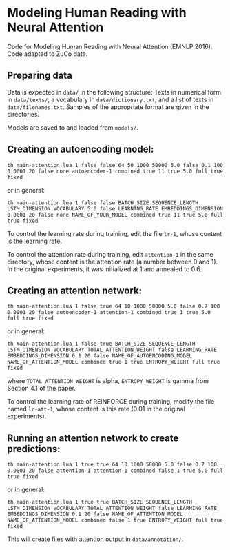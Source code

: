 # Modeling Human Reading with Neural Attention

Code for Modeling Human Reading with Neural Attention (EMNLP 2016).
Code adapted to ZuCo data.


## Preparing data

Data is expected in `data/` in the following structure: Texts in numerical form in `data/texts/`, a vocabulary in `data/dictionary.txt`, and a list of texts in `data/filenames.txt`. Samples of the appropriate format are given in the directories.


Models are saved to and loaded from `models/`.

## Creating an autoencoding model:

`th main-attention.lua 1 false false 64 50 1000 50000 5.0 false 0.1 100 0.0001 20 false none autoencoder-1 combined true 11 true 5.0 full true fixed`

or in general:

`th main-attention.lua 1 false false BATCH_SIZE SEQUENCE_LENGTH LSTM_DIMENSION VOCABULARY 5.0 false LEARNING_RATE EMBEDDINGS_DIMENSION 0.0001 20 false none NAME_OF_YOUR_MODEL combined true 11 true 5.0 full true fixed`

To control the learning rate during training, edit the file `lr-1`, whose content is the learning rate.

To control the attention rate during training, edit `attention-1` in the same directory, whose content is the attention rate (a number between 0 and 1). In the original experiments, it was initialized at 1 and annealed to 0.6.



## Creating an attention network:

`th main-attention.lua 1 false true 64 10 1000 50000 5.0 false 0.7 100 0.0001 20 false autoencoder-1 attention-1 combined true 1 true 5.0 full true fixed`

or in general:

`th main-attention.lua 1 false true BATCH_SIZE SEQUENCE_LENGTH LSTM_DIMENSION VOCABULARY TOTAL_ATTENTION_WEIGHT false LEARNING_RATE EMBEDDINGS_DIMENSION 0.1 20 false NAME_OF_AUTOENCODING_MODEL NAME_OF_ATTENTION_MODEL combined true 1 true ENTROPY_WEIGHT full true fixed`

where `TOTAL_ATTENTION_WEIGHT` is alpha, `ENTROPY_WEIGHT` is gamma from Section 4.1 of the paper.

To control the learning rate of REINFORCE during training, modify the file named `lr-att-1`, whose content is this rate (0.01 in the original experiments).

## Running an attention network to create predictions:

`th main-attention.lua 1 true true 64 10 1000 50000 5.0 false 0.7 100 0.0001 20 false attention-1 attention-1 combined false 1 true 5.0 full true fixed`

or in general:

`th main-attention.lua 1 true true BATCH_SIZE SEQUENCE_LENGTH LSTM_DIMENSION VOCABULARY TOTAL_ATTENTION_WEIGHT false LEARNING_RATE EMBEDDINGS_DIMENSION 0.1 20 false NAME_OF_ATTENTION_MODEL NAME_OF_ATTENTION_MODEL combined false 1 true ENTROPY_WEIGHT full true fixed`

This will create files with attention output in `data/annotation/`.



